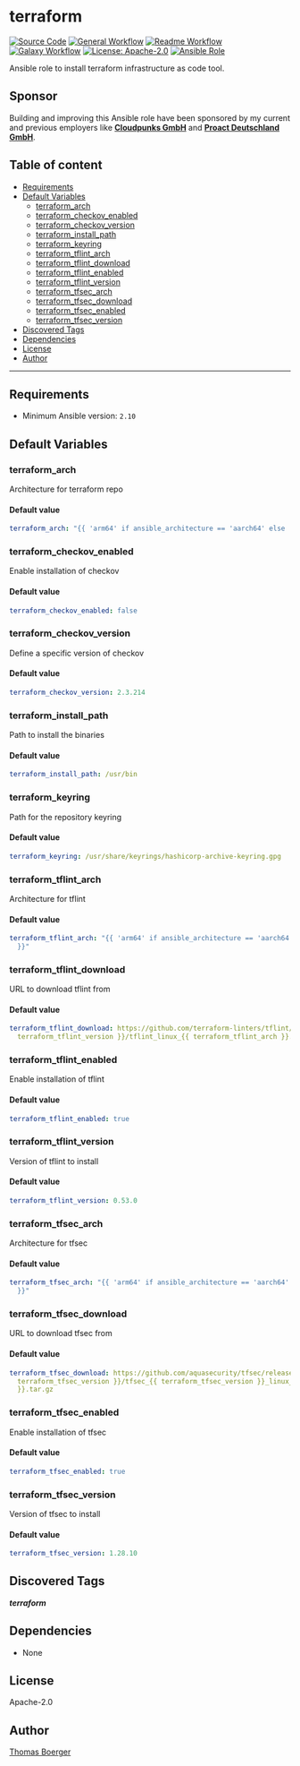 # terraform

[![Source Code](https://img.shields.io/badge/github-source%20code-blue?logo=github&logoColor=white)](https://github.com/rolehippie/terraform)
[![General Workflow](https://github.com/rolehippie/terraform/actions/workflows/general.yml/badge.svg)](https://github.com/rolehippie/terraform/actions/workflows/general.yml)
[![Readme Workflow](https://github.com/rolehippie/terraform/actions/workflows/docs.yml/badge.svg)](https://github.com/rolehippie/terraform/actions/workflows/docs.yml)
[![Galaxy Workflow](https://github.com/rolehippie/terraform/actions/workflows/galaxy.yml/badge.svg)](https://github.com/rolehippie/terraform/actions/workflows/galaxy.yml)
[![License: Apache-2.0](https://img.shields.io/github/license/rolehippie/terraform)](https://github.com/rolehippie/terraform/blob/master/LICENSE)
[![Ansible Role](https://img.shields.io/badge/role-rolehippie.terraform-blue)](https://galaxy.ansible.com/rolehippie/terraform)

Ansible role to install terraform infrastructure as code tool.

## Sponsor

Building and improving this Ansible role have been sponsored by my current and previous employers like **[Cloudpunks GmbH](https://cloudpunks.de)** and **[Proact Deutschland GmbH](https://www.proact.eu)**.

## Table of content

- [Requirements](#requirements)
- [Default Variables](#default-variables)
  - [terraform_arch](#terraform_arch)
  - [terraform_checkov_enabled](#terraform_checkov_enabled)
  - [terraform_checkov_version](#terraform_checkov_version)
  - [terraform_install_path](#terraform_install_path)
  - [terraform_keyring](#terraform_keyring)
  - [terraform_tflint_arch](#terraform_tflint_arch)
  - [terraform_tflint_download](#terraform_tflint_download)
  - [terraform_tflint_enabled](#terraform_tflint_enabled)
  - [terraform_tflint_version](#terraform_tflint_version)
  - [terraform_tfsec_arch](#terraform_tfsec_arch)
  - [terraform_tfsec_download](#terraform_tfsec_download)
  - [terraform_tfsec_enabled](#terraform_tfsec_enabled)
  - [terraform_tfsec_version](#terraform_tfsec_version)
- [Discovered Tags](#discovered-tags)
- [Dependencies](#dependencies)
- [License](#license)
- [Author](#author)

---

## Requirements

- Minimum Ansible version: `2.10`

## Default Variables

### terraform_arch

Architecture for terraform repo

#### Default value

```YAML
terraform_arch: "{{ 'arm64' if ansible_architecture == 'aarch64' else 'amd64' }}"
```

### terraform_checkov_enabled

Enable installation of checkov

#### Default value

```YAML
terraform_checkov_enabled: false
```

### terraform_checkov_version

Define a specific version of checkov

#### Default value

```YAML
terraform_checkov_version: 2.3.214
```

### terraform_install_path

Path to install the binaries

#### Default value

```YAML
terraform_install_path: /usr/bin
```

### terraform_keyring

Path for the repository keyring

#### Default value

```YAML
terraform_keyring: /usr/share/keyrings/hashicorp-archive-keyring.gpg
```

### terraform_tflint_arch

Architecture for tflint

#### Default value

```YAML
terraform_tflint_arch: "{{ 'arm64' if ansible_architecture == 'aarch64' else 'amd64'
  }}"
```

### terraform_tflint_download

URL to download tflint from

#### Default value

```YAML
terraform_tflint_download: https://github.com/terraform-linters/tflint/releases/download/v{{
  terraform_tflint_version }}/tflint_linux_{{ terraform_tflint_arch }}.zip
```

### terraform_tflint_enabled

Enable installation of tflint

#### Default value

```YAML
terraform_tflint_enabled: true
```

### terraform_tflint_version

Version of tflint to install

#### Default value

```YAML
terraform_tflint_version: 0.53.0
```

### terraform_tfsec_arch

Architecture for tfsec

#### Default value

```YAML
terraform_tfsec_arch: "{{ 'arm64' if ansible_architecture == 'aarch64' else 'amd64'
  }}"
```

### terraform_tfsec_download

URL to download tfsec from

#### Default value

```YAML
terraform_tfsec_download: https://github.com/aquasecurity/tfsec/releases/download/v{{
  terraform_tfsec_version }}/tfsec_{{ terraform_tfsec_version }}_linux_{{ terraform_tfsec_arch
  }}.tar.gz
```

### terraform_tfsec_enabled

Enable installation of tfsec

#### Default value

```YAML
terraform_tfsec_enabled: true
```

### terraform_tfsec_version

Version of tfsec to install

#### Default value

```YAML
terraform_tfsec_version: 1.28.10
```

## Discovered Tags

**_terraform_**


## Dependencies

- None

## License

Apache-2.0

## Author

[Thomas Boerger](https://github.com/tboerger)
